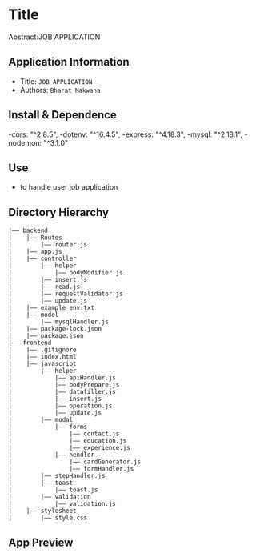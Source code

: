 # Title

Abstract:JOB APPLICATION

## Application Information

- Title: `JOB APPLICATION`
- Authors: `Bharat Makwana`

## Install & Dependence

-cors: "^2.8.5",
-dotenv: "^16.4.5",
-express: "^4.18.3",
-mysql: "^2.18.1",
-nodemon: "^3.1.0"

## Use

- to handle user job application

## Directory Hierarchy

```
|—— backend
|    |—— Routes
|        |—— router.js
|    |—— app.js
|    |—— controller
|        |—— helper
|            |—— bodyModifier.js
|        |—— insert.js
|        |—— read.js
|        |—— requestValidator.js
|        |—— update.js
|    |—— example_env.txt
|    |—— model
|        |—— mysqlHandler.js
|    |—— package-lock.json
|    |—— package.json
|—— frontend
|    |—— .gitignore
|    |—— index.html
|    |—— javascript
|        |—— helper
|            |—— apiHandler.js
|            |—— bodyPrepare.js
|            |—— datafiller.js
|            |—— insert.js
|            |—— operation.js
|            |—— update.js
|        |—— modal
|            |—— forms
|                |—— contact.js
|                |—— education.js
|                |—— experience.js
|            |—— hendler
|                |—— cardGenerator.js
|                |—— formHandler.js
|        |—— stepHandler.js
|        |—— toast
|            |—— toast.js
|        |—— validation
|            |—— validation.js
|    |—— stylesheet
|        |—— style.css
```

## App Preview
